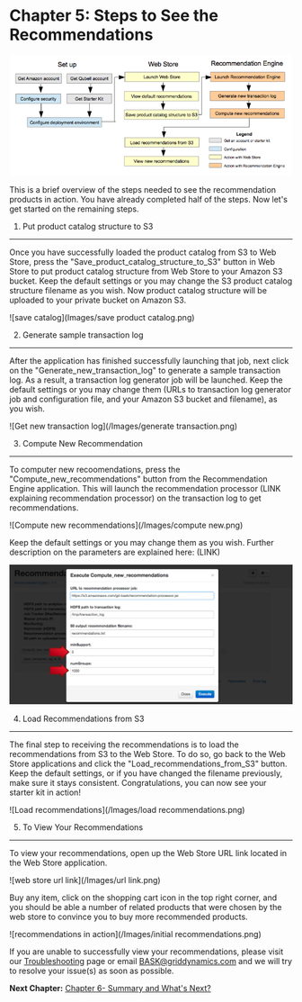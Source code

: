 Chapter 5: Steps to See the Recommendations 
==========================================

![Steps workflow diagram](/Images/steps2.png)

This is a brief overview of the steps needed to see the recommendation products in action. You have already completed half of the steps. Now let's get started on the remaining steps.  

1) Put product catalog structure to S3
-------------------------------------
Once you have successfully loaded the product catalog from S3 to Web Store, press the "Save_product_catalog_structure_to_S3" button in Web Store to put product catalog structure from Web Store to your Amazon S3 bucket. Keep the default settings or you may change the S3 product catalog structure filename as you wish. Now product catalog structure will be uploaded to your private bucket on Amazon S3. 

![save catalog](Images/save product catalog.png)


2) Generate sample transaction log
-------------------------------
After the application has finished successfully launching that job, next click on the "Generate_new_transaction_log" to generate a sample transaction log. As a result, a transaction log generator job will be launched. Keep the default settings or you may change them (URLs to transaction log generator job and configuration file, and your Amazon S3 bucket and filename), as you wish.

![Get new transaction log](/Images/generate transaction.png)


3) Compute New Recommendation
-----------------------------
To computer new recoomendations, press the "Compute_new_recommendations" button from the Recommendation Engine application. This will launch the recommendation processor (LINK explaining recommendation processor) on the transaction log to get recommendations. 

![Compute new recommendations](/Images/compute new.png)

Keep the default settings or you may change them as you wish. Further description on the parameters are explained here: (LINK)

![Parameters](/Images/minSupport.png)


4) Load Recommendations from S3
---------------------------
The final step to receiving the recommendations is to load the recommendations from S3 to the Web Store. To do so, go back to the Web Store applications and click the "Load_recommendations_from_S3" button. Keep the default settings, or if you have changed the filename previously, make sure it stays consistent. Congratulations, you can now see your starter kit in action!

![Load recommendations](/Images/load recommendations.png)


5) To View Your Recommendations
----------------------------
To view your recommendations, open up the Web Store URL link located in the Web Store application.

![web store url link](/Images/url link.png)

Buy any item, click on the shopping cart icon in the top right corner, and you should be able a number of related products that were chosen by the web store to convince you to buy more recommended products. 

![recommendations in action](/Images/initial recommendations.png)

If you are unable to successfully view your recommendations, please visit our [Troubleshooting](Troubleshooting.md) page or email [BASK@griddynamics.com](mailto:BASK@griddynamics.com) and we will try to resolve your issue(s) as soon as possible.


  **Next Chapter:** [Chapter 6- Summary and What's Next?](Chapter%206.md)


